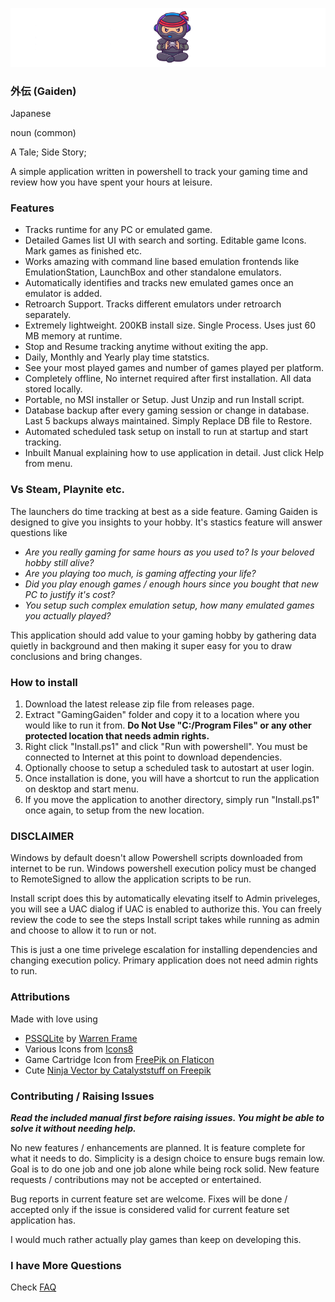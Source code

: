 
![Gaming Gaiden](./readme-files/GamingGaidenBanner.png)



### 外伝 (Gaiden)

Japanese

noun (common)

A Tale; Side Story;


A simple application written in powershell to track your gaming time and review how you have spent your hours at leisure. 



### Features
- Tracks runtime for any PC or emulated game.
- Detailed Games list UI with search and sorting. Editable game Icons. Mark games as finished etc.
- Works amazing with command line based emulation frontends like EmulationStation, LaunchBox and other standalone emulators.
- Automatically identifies and tracks new emulated games once an emulator is added.
- Retroarch Support. Tracks different emulators under retroarch separately.
- Extremely lightweight. 200KB install size. Single Process. Uses just 60 MB memory at runtime.
- Stop and Resume tracking anytime without exiting the app.
- Daily, Monthly and Yearly play time statstics.
- See your most played games and number of games played per platform.
- Completely offline, No internet required after first installation. All data stored locally.
- Portable, no MSI installer or Setup. Just Unzip and run Install script.
- Database backup after every gaming session or change in database. Last 5 backups always maintained. Simply Replace DB file to Restore.
- Automated scheduled task setup on install to run at startup and start tracking.
- Inbuilt Manual explaining how to use application in detail. Just click Help from menu.

### Vs Steam, Playnite etc.
The launchers do time tracking at best as a side feature. Gaming Gaiden is designed to give you insights to your hobby. It's stastics feature will answer questions like 
- *Are you really gaming for same hours as you used to? Is your beloved hobby still alive?*
- *Are you playing too much, is gaming affecting your life?*
- *Did you play enough games / enough hours since you bought that new PC to justify it's cost?*
- *You setup such complex emulation setup, how many emulated games you actually played?*

This application should add value to your gaming hobby by gathering data quietly in background and then making it super easy for you to draw conclusions and bring changes.

### How to install
1. Download the latest release zip file from releases page.
2. Extract "GamingGaiden" folder and copy it to a location where you would like to run it from. **Do Not Use "C:/Program Files" or any other protected location that needs admin rights.**
3. Right click "Install.ps1" and click "Run with powershell". You must be connected to Internet at this point to download dependencies.
4. Optionally choose to setup a scheduled task to autostart at user login.
5. Once installation is done, you will have a shortcut to run the application on desktop and start menu.
6. If you move the application to another directory, simply run "Install.ps1" once again, to setup from the new location.

### DISCLAIMER
Windows by default doesn't allow Powershell scripts downloaded from internet to be run. Windows powershell execution policy must be changed to RemoteSigned to allow the application scripts to be run.

Install script does this by automatically elevating itself to Admin priveleges, you will see a UAC dialog if UAC is enabled to authorize this. You can freely review the code to see the steps Install script takes while running as admin and choose to allow it to run or not.

This is just a one time privelege escalation for installing dependencies and changing execution policy. Primary application does not need admin rights to run.

### Attributions

Made with love using 

- [PSSQLite](https://www.powershellgallery.com/packages/PSSQLite) by [Warren Frame](https://github.com/RamblingCookieMonster)
- Various Icons from [Icons8](https://icons8.com)
- Game Cartridge Icon from [FreePik on Flaticon](https://www.flaticon.com/free-icons/game-cartridge)
- Cute [Ninja Vector by Catalyststuff on Freepik](https://www.freepik.com/free-vector/cute-ninja-gaming-cartoon-vector-icon-illustration-people-technology-icon-concept-isolated-flat_42903434.htm)

### Contributing / Raising Issues

***Read the included manual first before raising issues. You might be able to solve it without needing help.***

No new features / enhancements are planned. It is feature complete for what it needs to do. Simplicity is a design choice to ensure bugs remain low. Goal is to do one job and one job alone while being rock solid. New feature requests / contributions may not be accepted or entertained. 

Bug reports in current feature set are welcome. Fixes will be done / accepted only if the issue is considered valid for current feature set application has.

I would much rather actually play games than keep on developing this.

### I have More Questions
Check [FAQ](./readme-files/faq.md)